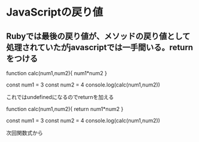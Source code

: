 # JavaScriptの戻り値

## Rubyでは最後の戻り値が、メソッドの戻り値として処理されていたがjavascriptでは一手間いる。returnをつける

function calc(num1,num2){
  num1*num2
}

const num1 = 3
const num2 = 4
console.log(calc(num1,num2))

これではundefinedになるのでreturnを加える

function calc(num1,num2){
  return num1*num2
}

const num1 = 3
const num2 = 4
console.log(calc(num1,num2))

次回関数式から
